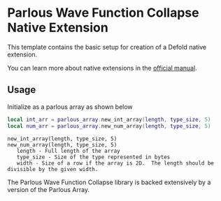 # Parlous Wave Function Collapse Native Extension
This template contains the basic setup for creation of a Defold native extension.

You can learn more about native extensions in the [official manual](https://www.defold.com/manuals/extensions/).

## Usage

Initialize as a parlous array as shown below

```Lua
local int_arr = parlous_array.new_int_array(length, type_size, 5)
local num_arr = parlous_array.new_num_array(length, type_size, 5)
```
 ```
new_int_array(length, type_size, 5)
new_num_array(length, type_size, 5)
    length - Full length of the array
    type_size - Size of the type represented in bytes
    width - Size of a row if the array is 2D.  The length should be divisible by the given width.
```

The Parlous Wave Function Collapse library is backed extensively by a version of the Parlous Array.

